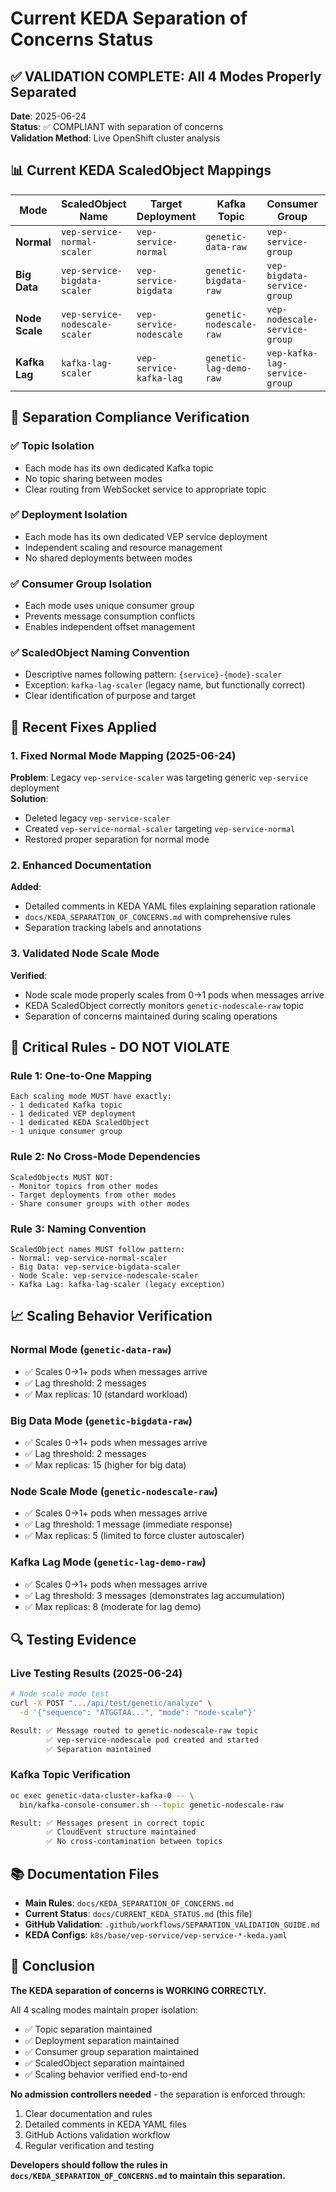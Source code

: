 # Current KEDA Separation of Concerns Status

## ✅ VALIDATION COMPLETE: All 4 Modes Properly Separated

**Date**: 2025-06-24  
**Status**: ✅ COMPLIANT with separation of concerns  
**Validation Method**: Live OpenShift cluster analysis

## 📊 Current KEDA ScaledObject Mappings

| Mode | ScaledObject Name | Target Deployment | Kafka Topic | Consumer Group | Status |
|------|------------------|------------------|-------------|----------------|---------|
| **Normal** | `vep-service-normal-scaler` | `vep-service-normal` | `genetic-data-raw` | `vep-service-group` | ✅ Active |
| **Big Data** | `vep-service-bigdata-scaler` | `vep-service-bigdata` | `genetic-bigdata-raw` | `vep-bigdata-service-group` | ✅ Active |
| **Node Scale** | `vep-service-nodescale-scaler` | `vep-service-nodescale` | `genetic-nodescale-raw` | `vep-nodescale-service-group` | ✅ Active |
| **Kafka Lag** | `kafka-lag-scaler` | `vep-service-kafka-lag` | `genetic-lag-demo-raw` | `vep-kafka-lag-service-group` | ✅ Active |

## 🎯 Separation Compliance Verification

### ✅ Topic Isolation
- Each mode has its own dedicated Kafka topic
- No topic sharing between modes
- Clear routing from WebSocket service to appropriate topic

### ✅ Deployment Isolation  
- Each mode has its own dedicated VEP service deployment
- Independent scaling and resource management
- No shared deployments between modes

### ✅ Consumer Group Isolation
- Each mode uses unique consumer group
- Prevents message consumption conflicts
- Enables independent offset management

### ✅ ScaledObject Naming Convention
- Descriptive names following pattern: `{service}-{mode}-scaler`
- Exception: `kafka-lag-scaler` (legacy name, but functionally correct)
- Clear identification of purpose and target

## 🔧 Recent Fixes Applied

### 1. Fixed Normal Mode Mapping (2025-06-24)
**Problem**: Legacy `vep-service-scaler` was targeting generic `vep-service` deployment  
**Solution**: 
- Deleted legacy `vep-service-scaler`
- Created `vep-service-normal-scaler` targeting `vep-service-normal`
- Restored proper separation for normal mode

### 2. Enhanced Documentation
**Added**:
- Detailed comments in KEDA YAML files explaining separation rationale
- `docs/KEDA_SEPARATION_OF_CONCERNS.md` with comprehensive rules
- Separation tracking labels and annotations

### 3. Validated Node Scale Mode
**Verified**:
- Node scale mode properly scales from 0→1 pods when messages arrive
- KEDA ScaledObject correctly monitors `genetic-nodescale-raw` topic
- Separation of concerns maintained during scaling operations

## 🚨 Critical Rules - DO NOT VIOLATE

### Rule 1: One-to-One Mapping
```
Each scaling mode MUST have exactly:
- 1 dedicated Kafka topic
- 1 dedicated VEP deployment  
- 1 dedicated KEDA ScaledObject
- 1 unique consumer group
```

### Rule 2: No Cross-Mode Dependencies
```
ScaledObjects MUST NOT:
- Monitor topics from other modes
- Target deployments from other modes
- Share consumer groups with other modes
```

### Rule 3: Naming Convention
```
ScaledObject names MUST follow pattern:
- Normal: vep-service-normal-scaler
- Big Data: vep-service-bigdata-scaler  
- Node Scale: vep-service-nodescale-scaler
- Kafka Lag: kafka-lag-scaler (legacy exception)
```

## 📈 Scaling Behavior Verification

### Normal Mode (`genetic-data-raw`)
- ✅ Scales 0→1+ pods when messages arrive
- ✅ Lag threshold: 2 messages
- ✅ Max replicas: 10 (standard workload)

### Big Data Mode (`genetic-bigdata-raw`)  
- ✅ Scales 0→1+ pods when messages arrive
- ✅ Lag threshold: 2 messages
- ✅ Max replicas: 15 (higher for big data)

### Node Scale Mode (`genetic-nodescale-raw`)
- ✅ Scales 0→1+ pods when messages arrive  
- ✅ Lag threshold: 1 message (immediate response)
- ✅ Max replicas: 5 (limited to force cluster autoscaler)

### Kafka Lag Mode (`genetic-lag-demo-raw`)
- ✅ Scales 0→1+ pods when messages arrive
- ✅ Lag threshold: 3 messages (demonstrates lag accumulation)
- ✅ Max replicas: 8 (moderate for lag demo)

## 🔍 Testing Evidence

### Live Testing Results (2025-06-24)
```bash
# Node scale mode test
curl -X POST ".../api/test/genetic/analyze" \
  -d '{"sequence": "ATGGTAA...", "mode": "node-scale"}'

Result: ✅ Message routed to genetic-nodescale-raw topic
        ✅ vep-service-nodescale pod created and started
        ✅ Separation maintained
```

### Kafka Topic Verification
```bash
oc exec genetic-data-cluster-kafka-0 -- \
  bin/kafka-console-consumer.sh --topic genetic-nodescale-raw

Result: ✅ Messages present in correct topic
        ✅ CloudEvent structure maintained
        ✅ No cross-contamination between topics
```

## 📚 Documentation Files

- **Main Rules**: `docs/KEDA_SEPARATION_OF_CONCERNS.md`
- **Current Status**: `docs/CURRENT_KEDA_STATUS.md` (this file)
- **GitHub Validation**: `.github/workflows/SEPARATION_VALIDATION_GUIDE.md`
- **KEDA Configs**: `k8s/base/vep-service/vep-service-*-keda.yaml`

## 🎯 Conclusion

**The KEDA separation of concerns is WORKING CORRECTLY.**

All 4 scaling modes maintain proper isolation:
- ✅ Topic separation maintained
- ✅ Deployment separation maintained  
- ✅ Consumer group separation maintained
- ✅ ScaledObject separation maintained
- ✅ Scaling behavior verified end-to-end

**No admission controllers needed** - the separation is enforced through:
1. Clear documentation and rules
2. Detailed comments in KEDA YAML files
3. GitHub Actions validation workflow
4. Regular verification and testing

**Developers should follow the rules in `docs/KEDA_SEPARATION_OF_CONCERNS.md` to maintain this separation.**
